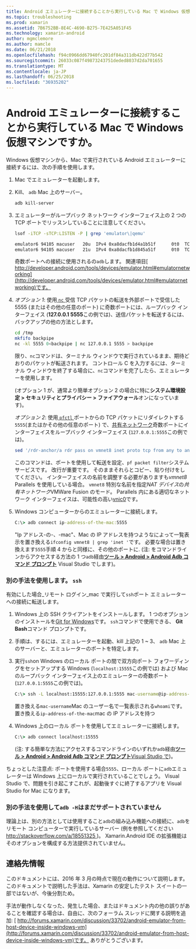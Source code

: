 ```yaml
---
title: Android エミュレーターに接続することから実行している Mac で Windows 仮想マシンですか。
ms.topic: troubleshooting
ms.prod: xamarin
ms.assetid: 7B6752BB-8E4C-4690-B275-7E425A051F45
ms.technology: xamarin-android
author: mgmclemore
ms.author: mamcle
ms.date: 06/21/2018
ms.openlocfilehash: f94c0966dd67940fc201df84a311db422d77b542
ms.sourcegitcommit: 26033c087f49873243751deded8037d2da701655
ms.translationtype: MT
ms.contentlocale: ja-JP
ms.lasthandoff: 06/25/2018
ms.locfileid: "36935202"
---
```

# <a name="is-it-possible-to-connect-to-android-emulators-running-on-a-mac-from-a-windows-vm"></a>Android エミュレーターに接続することから実行している Mac で Windows 仮想マシンですか。

Windows 仮想マシンから、Mac で実行されている Android エミュレーターに接続するには、次の手順を使用します。

1.  Mac でエミュレーターを起動します。

2.  Kill、 `adb` Mac 上のサーバー。

    ```bash
    adb kill-server
    ```

3.  エミュレーターがループバック ネットワーク インターフェイス上の 2 つの TCP ポートでリッスンしていることに注意してください。

    ```bash
    lsof -iTCP -sTCP:LISTEN -P | grep 'emulator\|qemu'

    emulator6 94105 macuser   20u  IPv4 0xa8dacfb1d4a1b51f      0t0  TCP localhost:5555 (LISTEN)
    emulator6 94105 macuser   21u  IPv4 0xa8dacfb1d845a51f      0t0  TCP localhost:5554 (LISTEN)
    ```

    奇数ポートへの接続に使用されるの`adb`します。 関連項目[ http://developer.android.com/tools/devices/emulator.html#emulatornetworking](http://developer.android.com/tools/devices/emulator.html#emulatornetworking)です。

4.  _オプション 1_: 使用[ `nc` ](https://developer.apple.com/library/mac/documentation/Darwin/Reference/ManPages/man1/nc.1.html)受信 TCP パケットの転送を外部ポートで受信した 5555 (またはその他の任意のポート) に奇数ポートには、ループバック インターフェイス (**127.0.0.1 5555**この例では)、送信パケットを転送するには、バックアップの他の方法とします。

    ```bash
    cd /tmp
    mkfifo backpipe
    nc -kl 5555 0<backpipe | nc 127.0.0.1 5555 > backpipe
    ```

    限り、`nc`コマンドは、ターミナル ウィンドウで実行されているまま、期待どおりのパケットが転送されます。 コントロール C を入力するには、ターミナル ウィンドウを終了する場合に、`nc`コマンドを完了したら、エミュレーターを使用します。

    (オプション 1 が、通常より簡単オプション 2 の場合に特に**システム環境設定 > セキュリティとプライバシー > ファイアウォール**オンになっています)。 

    _オプション 2_: 使用[ `pfctl` ](https://developer.apple.com/library/mac/documentation/Darwin/Reference/ManPages/man8/pfctl.8.html)ポートからの TCP パケットにリダイレクトする`5555`(またはかその他の任意のポート) で、[共有ネットワーク](http://kb.parallels.com/en/4948)奇数ポートにインターフェイスをループバック インターフェイス (`127.0.0.1:5555`この例では)。

    ```bash
    sed '/rdr-anchor/a rdr pass on vmnet8 inet proto tcp from any to any port 5555 -> 127.0.0.1 port 5555' /etc/pf.conf | sudo pfctl -ef -
    ```

    このコマンドは、ポートを使用して転送を設定、`pf packet filter`システム サービスです。 改行が重要です。 そのままそれらとコピー、貼り付けをしてください。 インターフェイスの名前を調整する必要がありますも*vmnet8* Parallels を使用している場合。 `vmnet8` 特別な名前を指定*NAT デバイス*の*共有ネットワーク*VMWare Fusion のモード。 Parallels 内にある適切なネットワーク インターフェイスは、可能性の高い[vnic0](http://download.parallels.com/doc/psbm/en/Parallels_Server_Bare_Metal_Users_Guide/29258.htm)です。

5.  Windows コンピューターからのエミュレーターに接続します。

    ```cmd
    C:\> adb connect ip-address-of-the-mac:5555
    ```

    "Ip アドレス-の-、-mac"、Mac の IP アドレスを持つようなによって一覧表示を置き換える`ifconfig vmnet8 | grep 'inet '`です。 必要な場合は置き換えます`5555`手順 4 からと同様に、その他のポートに\. (注: をコマンドラインからアクセスする方法の 1 つ`adb`経由[**ツール > Android > Android Adb コマンド プロンプト**](~/cross-platform/troubleshooting/questions/version-logs.md#adb-logcat) Visual Studio でします)。

### <a name="alternate-technique-using-ssh"></a>別の手法を使用します。 `ssh`

有効にした場合_リモート ログイン_mac で実行して`ssh`ポート エミュレーターへの接続に転送します。

1.  Windows 上の SSH クライアントをインストールします。 1 つのオプションのインストールを[Git for Windows](https://git-for-windows.github.io/)です。 `ssh`コマンドで使用できる、 **Git Bash**コマンド プロンプトです。

2.  手順は、するには、エミュレーターを起動、kill 上記の 1 ~ 3、 `adb` Mac 上のサーバーと、エミュレーターのポートを特定します。

3.  実行`ssh`on Windows のローカル ポートの間で双方向ポート フォワーディングをセットアップする Windows (`localhost:15555`この例では) および Mac のループバック インターフェイス上のエミュレーターの奇数ポート (`127.0.0.1:5555`この例では)。

    ```cmd 
    C:\> ssh -L localhost:15555:127.0.0.1:5555 mac-username@ip-address-of-the-mac
    ```

    置き換える`mac-username`Mac のユーザー名で一覧表示される`whoami`です。 置き換える`ip-address-of-the-mac`mac の IP アドレスを持つ

4.  Windows 上のローカル ポートを使用してエミュレーターに接続します。

    ```cmd
    C:\> adb connect localhost:15555
    ```

    (注: する簡単な方法にアクセスするコマンドラインのいずれか`adb`経由[**ツール > Android > Android Adb コマンド プロンプト**Visual Studio で](~/cross-platform/troubleshooting/questions/version-logs.md#adb-logcat))。

ちょっとした注意点: ポートを使用する場合`5555`、ローカル ポートに`adb`エミュレーターは Windows 上にローカルで実行されていることでしょう。 Visual Studio で、問題を引き起こすこれが、起動後すぐに終了するアプリを Visual Studio for Mac になります。

### <a name="alternate-technique-using-adb--h-is-not-yet-supported"></a>別の手法を使用して`adb -H`はまだサポートされていません

理論上は、別の方法としては使用すること`adb`の組み込み機能への接続に、`adb`をリモート コンピューターで実行しているサーバー (例を参照してください[ http://stackoverflow.com/a/18551325 ](http://stackoverflow.com/a/18551325))。
Xamarin.Android IDE の拡張機能はそのオプションを構成する方法提供されていません。

## <a name="contact-information"></a>連絡先情報

このドキュメントには、2016 年 3 月の時点で現在の動作について説明します。 このドキュメントで説明した手法は、Xamarin の安定したテスト スイートの一部ではないが、今後分割ため。

手法が動作しなくなった、発生した場合、またはドキュメント内の他の誤りがあることを確認する場合は、自由に、次のフォーラム スレッドに関する説明を追加: [ http://forums.xamarin.com/discussion/33702/android-emulator-from-host-device-inside-windows-vm](http://forums.xamarin.com/discussion/33702/android-emulator-from-host-device-inside-windows-vm)です。
ありがとうございます。

